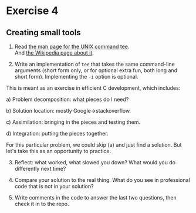 # Exercise 4
## Creating small tools


1) Read [the man page for the UNIX command tee](http://man7.org/linux/man-pages/man1/tee.1.html).  
And [the Wikipedia page about it](http://en.wikipedia.org/wiki/Tee_(command)).

2) Write an implementation of `tee` that takes the same command-line
arguments (short form only, or for optional extra fun, both long and
short form).  Implementing the `-i` option is optional.

This is meant as an exercise in efficient C development, which includes:

a) Problem decomposition: what pieces do I need?

b) Solution location: mostly Google->stackoverflow.

c) Assimilation: bringing in the pieces and testing them.

d) Integration: putting the pieces together.

For this particular problem, we could skip (a) and just find a
solution.  But let's take this as an opportunity to practice.

3) Reflect: what worked, what slowed you down?  What would you do
differently next time?

4) Compare your solution to the real thing.  What do you see in
professional code that is not in your solution?

5) Write comments in the code to answer the last two questions, then
check it in to the repo.
